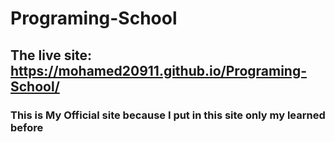 ﻿# Programing-School
## The live site: https://mohamed20911.github.io/Programing-School/

### This is My Official site because I put in this site only my learned before